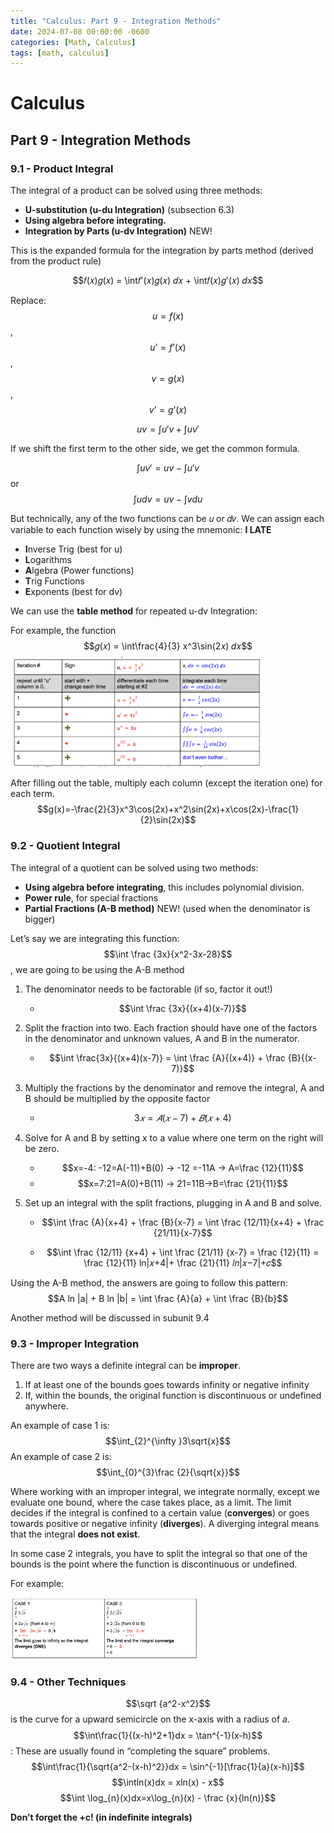 ```yaml
---
title: "Calculus: Part 9 - Integration Methods"
date: 2024-07-08 00:00:00 -0600
categories: [Math, Calculus]
tags: [math, calculus]
---
```

<script type="text/javascript" id="MathJax-script" async
  src="https://cdn.jsdelivr.net/npm/mathjax@3/es5/tex-mml-chtml.js">
</script>

# Calculus
## Part 9 -  Integration Methods

### 9.1 - Product Integral

The integral of a product can be solved using three methods:
- **U-substitution (u-du Integration)** (subsection 6.3)
- **Using algebra before integrating.**
- **Integration by Parts (u-dv Integration)** NEW!

This is the expanded formula for the integration by parts method (derived from the product rule)

$$𝑓(𝑥)𝑔(𝑥) = \int𝑓'(𝑥)𝑔(𝑥) 𝑑𝑥 + \int𝑓(𝑥)𝑔'(𝑥) 𝑑𝑥$$

Replace: $$u = f(x)$$, $$u’ = f’(x)$$, $$v = g(x)$$, $$v’ = g’(x)$$

$$uv = \int u'v + \int uv'$$

If we shift the first term to the other side, we get the common formula.

$$\int uv'=uv−\int u'v$$ or $$\int udv=uv−\int vdu$$

But technically, any of the two functions can be 𝑢 or 𝑑𝑣. We can assign each variable to each function wisely by using the mnemonic: **I LATE**
- **I**nverse Trig (best for u)
- **L**ogarithms
- **A**lgebra (Power functions)
- **T**rig Functions
- **E**xponents (best for dv)

We can use the **table method** for repeated u-dv Integration:

For example, the function $$𝑔(𝑥) = \int\frac{4}{3} x^3\sin(2𝑥) 𝑑𝑥$$
<img src="/images/calc-9-table.png" alt="Example of the table method" width="400"/>

After filling out the table, multiply each column (except the iteration one) for each term.
$$g(x)=-\frac{2}{3}x^3\cos(2x)+x^2\sin(2x)+x\cos(2x)-\frac{1}{2}\sin(2x)$$

### 9.2 - Quotient Integral
The integral of a quotient can be solved using two methods:
- **Using algebra before integrating**, this includes polynomial division.
- **Power rule**, for special fractions
- **Partial Fractions (A-B method)** NEW! (used when the denominator is bigger)

Let’s say we are integrating this function:
$$\int \frac {3x}{x^2-3x-28}$$, we are going to be using the A-B method

1. The denominator needs to be factorable (if so, factor it out!)
    - $$\int \frac {3x}{(x+4)(x-7)}$$
2. Split the fraction into two. Each fraction should have one of the factors in the denominator and unknown values, A and B in the numerator.
    - $$\int \frac{3x}{(x+4)(x-7)} = \int \frac {A}{(x+4)} + \frac {B}{(x-7)}$$
3. Multiply the fractions by the denominator and remove the integral, A and B should be multiplied by the opposite factor
    - $$3𝑥=𝐴(𝑥−7)+𝐵(𝑥+4)$$
4. Solve for A and B by setting x to a value where one term on the right will be zero.
    - $$x=-4: -12=A(-11)+B(0) -> -12 =-11A -> A=\frac {12}{11}$$
    - $$x=7:21=A(0)+B(11) -> 21=11B->B=\frac {21}{11}$$
5. Set up an integral with the split fractions, plugging in A and B and solve.

    - $$\int \frac {A}{x+4} + \frac {B}{x-7} = \int \frac {12/11}{x+4} + \frac {21/11}{x-7}$$

    - $$\int \frac {12/11} {x+4} + \int \frac {21/11} {x-7} = \frac {12}{11} = \frac {12}{11} ln|𝑥+4|+ \frac {21}{11} 𝑙𝑛|𝑥−7|+𝑐$$

Using the A-B method, the answers are going to follow this pattern:
$$A ln |a| + B ln |b| = \int \frac {A}{a} + \int \frac {B}{b}$$

Another method will be discussed in subunit 9.4

### 9.3 - Improper Integration
There are two ways a definite integral can be **improper**.

1. If at least one of the bounds goes towards infinity or negative infinity
2. If, within the bounds, the original function is discontinuous or undefined anywhere.

An example of case 1 is: $$\int_{2}^{\infty }3\sqrt{x}$$
An example of case 2 is: $$\int_{0}^{3}\frac {2}{\sqrt{x}}$$

Where working with an improper integral, we integrate normally, except we evaluate one bound, where the case takes place, as a limit. The limit decides if the integral is confined to a certain value (**converges**) or goes towards positive or negative infinity (**diverges**). A diverging integral means that the integral **does not exist**.

In some case 2 integrals, you have to split the integral so that one of the bounds is the point where the function is discontinuous or undefined.

For example:

<img src="/images/calc-9-improper.png" alt="Example of the improper integral cases" width="300"/>


### 9.4 - Other Techniques
$$\sqrt {a^2-x^2}$$ 
is the curve for a upward semicircle on the x-axis with a radius of 𝑎.
$$\int\frac{1}{(x-h)^2+1}dx = \tan^{-1}(x-h)$$: 
These are usually found in “completing the square” problems.
$$\int\frac{1}{\sqrt{a^2-(x-h)^2}}dx = \sin^{-1}[\frac{1}{a}(x-h)]$$
$$\intln(x)dx = xln(x) - x$$
$$\int \log_{n}(x)dx=x\log_{n}(x) - \frac {x}{ln(n)}$$

**Don’t forget the +c! (in indefinite integrals)**